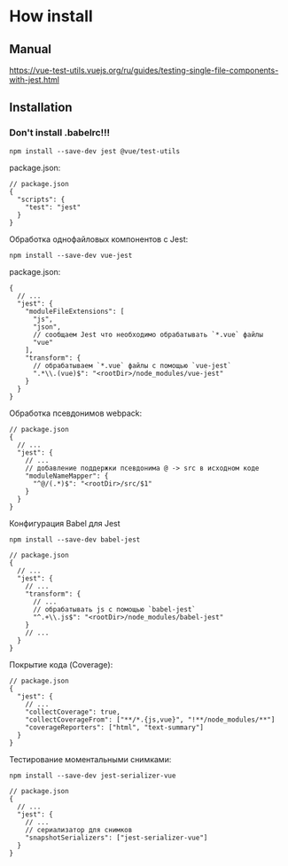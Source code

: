 # How install
## Manual 
https://vue-test-utils.vuejs.org/ru/guides/testing-single-file-components-with-jest.html
## Installation
###  Don't install .babelrc!!!
````
npm install --save-dev jest @vue/test-utils
````
package.json:
````
// package.json
{
  "scripts": {
    "test": "jest"
  }
}
````
Обработка однофайловых компонентов с Jest:
````
npm install --save-dev vue-jest
````
package.json:
````
{
  // ...
  "jest": {
    "moduleFileExtensions": [
      "js",
      "json",
      // сообщаем Jest что необходимо обрабатывать `*.vue` файлы
      "vue"
    ],
    "transform": {
      // обрабатываем `*.vue` файлы с помощью `vue-jest`
      ".*\\.(vue)$": "<rootDir>/node_modules/vue-jest"
    }
  }
}
````
Обработка псевдонимов webpack:
````
// package.json
{
  // ...
  "jest": {
    // ...
    // добавление поддержки псевдонима @ -> src в исходном коде
    "moduleNameMapper": {
      "^@/(.*)$": "<rootDir>/src/$1"
    }
  }
}
````
Конфигурация Babel для Jest
````
npm install --save-dev babel-jest
````
````
// package.json
{
  // ...
  "jest": {
    // ...
    "transform": {
      // ...
      // обрабатывать js с помощью `babel-jest`
      "^.+\\.js$": "<rootDir>/node_modules/babel-jest"
    }
    // ...
  }
}
````
Покрытие кода (Coverage):
````
// package.json
{
  "jest": {
    // ...
    "collectCoverage": true,
    "collectCoverageFrom": ["**/*.{js,vue}", "!**/node_modules/**"]
    "coverageReporters": ["html", "text-summary"]
  }
}
````
Тестирование моментальными снимками:
````
npm install --save-dev jest-serializer-vue
````
````
// package.json
{
  // ...
  "jest": {
    // ...
    // сериализатор для снимков
    "snapshotSerializers": ["jest-serializer-vue"]
  }
}
````



